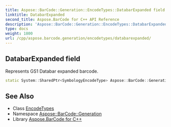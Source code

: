 ```yaml
---
title: Aspose::BarCode::Generation::EncodeTypes::DatabarExpanded field
linktitle: DatabarExpanded
second_title: Aspose.BarCode for C++ API Reference
description: 'Aspose::BarCode::Generation::EncodeTypes::DatabarExpanded field. Represents GS1 Databar expanded barcode in C++.'
type: docs
weight: 1800
url: /cpp/aspose.barcode.generation/encodetypes/databarexpanded/
---
```

## DatabarExpanded field


Represents GS1 Databar expanded barcode.

```cpp
static System::SharedPtr<SymbologyEncodeType> Aspose::BarCode::Generation::EncodeTypes::DatabarExpanded
```

## See Also

* Class [EncodeTypes](../)
* Namespace [Aspose::BarCode::Generation](../../)
* Library [Aspose.BarCode for C++](../../../)
